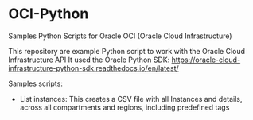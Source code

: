 # OCI-Python
Samples Python Scripts for Oracle OCI (Oracle Cloud Infrastructure)

This repository are example Python script to work with the Oracle Cloud Infrastructure API
It used the Oracle Python SDK: https://oracle-cloud-infrastructure-python-sdk.readthedocs.io/en/latest/

Samples scripts:
- List instances: This creates a CSV file with all Instances and details, across all compartments and regions, including predefined tags

